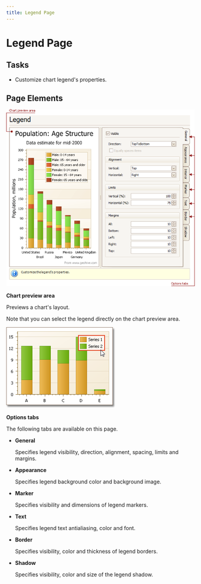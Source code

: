 ```yaml
---
title: Legend Page
---
```

# Legend Page
## Tasks
* Customize chart legend's properties.

## Page Elements
![ChartWizard_LegendPage](../../../images/Img7238.png)

**Chart preview area**

Previews a chart's layout.

Note that you can select the legend directly on the chart preview area.

![ChartWizard_10a](../../../images/Img7415.png)

**Options tabs**

The following tabs are available on this page.
* **General**
	
	Specifies legend visibility, direction, alignment, spacing, limits and margins.
* **Appearance**
	
	Specifies legend background color and background image.
* **Marker**
	
	Specifies visibility and dimensions of legend markers.
* **Text**
	
	Specifies legend text antialiasing, color and font.
* **Border**
	
	Specifies visibility, color and thickness of legend borders.
* **Shadow**
	
	Specifies visibility, color and size of the legend shadow.